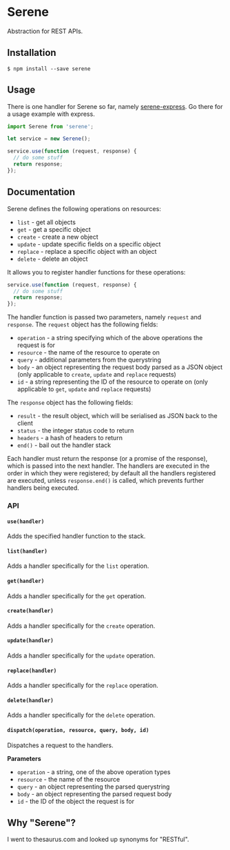 
# Serene

Abstraction for REST APIs.

## Installation

    $ npm install --save serene

## Usage

There is one handler for Serene so far, namely [serene-express](https://www.npmjs.com/package/serene-express).  Go there for a usage example with express.

```js
import Serene from 'serene';

let service = new Serene();

service.use(function (request, response) {
  // do some stuff
  return response;
});

```

## Documentation

Serene defines the following operations on resources:

  * `list` - get all objects
  * `get` - get a specific object
  * `create` - create a new object
  * `update` - update specific fields on a specific object
  * `replace` - replace a specific object with an object
  * `delete` - delete an object

It allows you to register handler functions for these operations:

```js
service.use(function (request, response) {
  // do some stuff
  return response;
});
```

The handler function is passed two parameters, namely `request` and `response`.  The `request` object has the following fields:

  * `operation` - a string specifying which of the above operations the request is for
  * `resource` - the name of the resource to operate on
  * `query` - additional parameters from the querystring
  * `body` - an object representing the request body parsed as a JSON object (only applicable to `create`, `update` and `replace` requests)
  * `id` - a string representing the ID of the resource to operate on (only applicable to `get`, `update` and `replace` requests)

The `response` object has the following fields:

  * `result` - the result object, which will be serialised as JSON back to the client
  * `status` - the integer status code to return
  * `headers` - a hash of headers to return
  * `end()` - bail out the handler stack

Each handler must return the response (or a promise of the response), which is passed into the next handler.  The handlers are executed in the order in which they were registered; by default all the handlers registered are executed, unless `response.end()` is called, which prevents further handlers being executed.

### API

#### `use(handler)`

Adds the specified handler function to the stack.

#### `list(handler)`

Adds a handler specifically for the `list` operation.

#### `get(handler)`

Adds a handler specifically for the `get` operation.

#### `create(handler)`

Adds a handler specifically for the `create` operation.

#### `update(handler)`

Adds a handler specifically for the `update` operation.

#### `replace(handler)`

Adds a handler specifically for the `replace` operation.

#### `delete(handler)`

Adds a handler specifically for the `delete` operation.

#### `dispatch(operation, resource, query, body, id)`

Dispatches a request to the handlers.

**Parameters**

  * `operation` - a string, one of the above operation types
  * `resource` - the name of the resource
  * `query` - an object representing the parsed querystring
  * `body` - an object representing the parsed request body
  * `id` - the ID of the object the request is for

## Why "Serene"?

I went to thesaurus.com and looked up synonyms for "RESTful".
